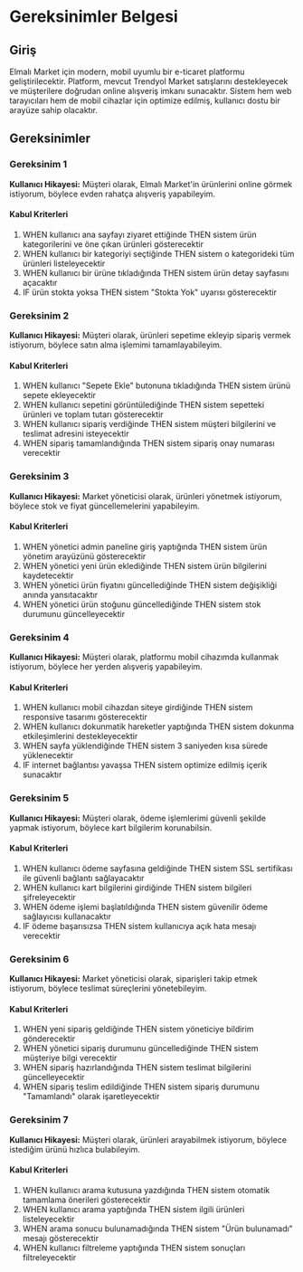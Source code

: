 # Gereksinimler Belgesi

## Giriş

Elmalı Market için modern, mobil uyumlu bir e-ticaret platformu geliştirilecektir. Platform, mevcut Trendyol Market satışlarını destekleyecek ve müşterilere doğrudan online alışveriş imkanı sunacaktır. Sistem hem web tarayıcıları hem de mobil cihazlar için optimize edilmiş, kullanıcı dostu bir arayüze sahip olacaktır.

## Gereksinimler

### Gereksinim 1

**Kullanıcı Hikayesi:** Müşteri olarak, Elmalı Market'in ürünlerini online görmek istiyorum, böylece evden rahatça alışveriş yapabileyim.

#### Kabul Kriterleri

1. WHEN kullanıcı ana sayfayı ziyaret ettiğinde THEN sistem ürün kategorilerini ve öne çıkan ürünleri gösterecektir
2. WHEN kullanıcı bir kategoriyi seçtiğinde THEN sistem o kategorideki tüm ürünleri listeleyecektir
3. WHEN kullanıcı bir ürüne tıkladığında THEN sistem ürün detay sayfasını açacaktır
4. IF ürün stokta yoksa THEN sistem "Stokta Yok" uyarısı gösterecektir

### Gereksinim 2

**Kullanıcı Hikayesi:** Müşteri olarak, ürünleri sepetime ekleyip sipariş vermek istiyorum, böylece satın alma işlemimi tamamlayabileyim.

#### Kabul Kriterleri

1. WHEN kullanıcı "Sepete Ekle" butonuna tıkladığında THEN sistem ürünü sepete ekleyecektir
2. WHEN kullanıcı sepetini görüntülediğinde THEN sistem sepetteki ürünleri ve toplam tutarı gösterecektir
3. WHEN kullanıcı sipariş verdiğinde THEN sistem müşteri bilgilerini ve teslimat adresini isteyecektir
4. WHEN sipariş tamamlandığında THEN sistem sipariş onay numarası verecektir

### Gereksinim 3

**Kullanıcı Hikayesi:** Market yöneticisi olarak, ürünleri yönetmek istiyorum, böylece stok ve fiyat güncellemelerini yapabileyim.

#### Kabul Kriterleri

1. WHEN yönetici admin paneline giriş yaptığında THEN sistem ürün yönetim arayüzünü gösterecektir
2. WHEN yönetici yeni ürün eklediğinde THEN sistem ürün bilgilerini kaydetecektir
3. WHEN yönetici ürün fiyatını güncellediğinde THEN sistem değişikliği anında yansıtacaktır
4. WHEN yönetici ürün stoğunu güncellediğinde THEN sistem stok durumunu güncelleyecektir

### Gereksinim 4

**Kullanıcı Hikayesi:** Müşteri olarak, platformu mobil cihazımda kullanmak istiyorum, böylece her yerden alışveriş yapabileyim.

#### Kabul Kriterleri

1. WHEN kullanıcı mobil cihazdan siteye girdiğinde THEN sistem responsive tasarımı gösterecektir
2. WHEN kullanıcı dokunmatik hareketler yaptığında THEN sistem dokunma etkileşimlerini destekleyecektir
3. WHEN sayfa yüklendiğinde THEN sistem 3 saniyeden kısa sürede yüklenecektir
4. IF internet bağlantısı yavaşsa THEN sistem optimize edilmiş içerik sunacaktır

### Gereksinim 5

**Kullanıcı Hikayesi:** Müşteri olarak, ödeme işlemlerimi güvenli şekilde yapmak istiyorum, böylece kart bilgilerim korunabilsin.

#### Kabul Kriterleri

1. WHEN kullanıcı ödeme sayfasına geldiğinde THEN sistem SSL sertifikası ile güvenli bağlantı sağlayacaktır
2. WHEN kullanıcı kart bilgilerini girdiğinde THEN sistem bilgileri şifreleyecektir
3. WHEN ödeme işlemi başlatıldığında THEN sistem güvenilir ödeme sağlayıcısı kullanacaktır
4. IF ödeme başarısızsa THEN sistem kullanıcıya açık hata mesajı verecektir

### Gereksinim 6

**Kullanıcı Hikayesi:** Market yöneticisi olarak, siparişleri takip etmek istiyorum, böylece teslimat süreçlerini yönetebileyim.

#### Kabul Kriterleri

1. WHEN yeni sipariş geldiğinde THEN sistem yöneticiye bildirim gönderecektir
2. WHEN yönetici sipariş durumunu güncellediğinde THEN sistem müşteriye bilgi verecektir
3. WHEN sipariş hazırlandığında THEN sistem teslimat bilgilerini güncelleyecektir
4. WHEN sipariş teslim edildiğinde THEN sistem sipariş durumunu "Tamamlandı" olarak işaretleyecektir

### Gereksinim 7

**Kullanıcı Hikayesi:** Müşteri olarak, ürünleri arayabilmek istiyorum, böylece istediğim ürünü hızlıca bulabileyim.

#### Kabul Kriterleri

1. WHEN kullanıcı arama kutusuna yazdığında THEN sistem otomatik tamamlama önerileri gösterecektir
2. WHEN kullanıcı arama yaptığında THEN sistem ilgili ürünleri listeleyecektir
3. WHEN arama sonucu bulunamadığında THEN sistem "Ürün bulunamadı" mesajı gösterecektir
4. WHEN kullanıcı filtreleme yaptığında THEN sistem sonuçları filtreleyecektir